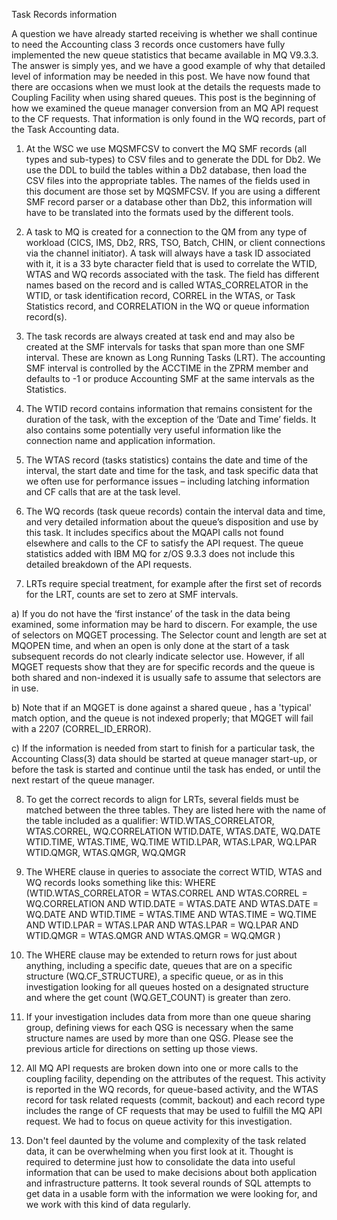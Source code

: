 Task Records information

A question we have already started receiving is whether we shall continue to need the Accounting class 
3 records once customers have fully implemented the new queue statistics that became available in MQ 
V9.3.3. The answer is simply yes, and we have a good example of why that detailed level of information 
may be needed in this post. We have now found that there are occasions when we must look at the 
details the requests made to Coupling Facility when using shared queues. This post is the beginning of 
how we examined the queue manager conversion from an MQ API request to the CF requests. That 
information is only found in the WQ records, part of the Task Accounting data.

1) At the WSC we use MQSMFCSV to convert the MQ SMF records (all types and sub-types) to CSV 
files and to generate the DDL for Db2. We use the DDL to build the tables within a Db2 
database, then load the CSV files into the appropriate tables. The names of the fields used in 
this document are those set by MQSMFCSV. If you are using a different SMF record parser or a 
database other than Db2, this information will have to be translated into the formats used by 
the different tools.

2) A task to MQ is created for a connection to the QM from any type of workload (CICS, IMS, Db2, 
RRS, TSO, Batch, CHIN, or client connections via the channel initiator). A task will always have a 
task ID associated with it, it is a 33 byte character field that is used to correlate the WTID, WTAS 
and WQ records associated with the task. The field has different names based on the record and 
is called WTAS_CORRELATOR in the WTID, or task identification record, CORREL in the WTAS, or 
Task Statistics record, and CORRELATION in the WQ or queue information record(s).

3) The task records are always created at task end and may also be created at the SMF intervals for 
tasks that span more than one SMF interval. These are known as Long Running Tasks (LRT). The 
accounting SMF interval is controlled by the ACCTIME in the ZPRM member and defaults to -1 or 
produce Accounting SMF at the same intervals as the Statistics.

4) The WTID record contains information that remains consistent for the duration of the task, with 
the exception of the ‘Date and Time’ fields. It also contains some potentially very useful 
information like the connection name and application information.

5) The WTAS record (tasks statistics) contains the date and time of the interval, the start date and 
time for the task, and task specific data that we often use for performance issues – including 
latching information and CF calls that are at the task level.

6) The WQ records (task queue records) contain the interval data and time, and very detailed 
information about the queue’s disposition and use by this task. It includes specifics about the 
MQAPI calls not found elsewhere and calls to the CF to satisfy the API request. The queue 
statistics added with IBM MQ for z/OS 9.3.3 does not include this detailed breakdown of the API 
requests.

7) LRTs require special treatment, for example after the first set of records for the LRT, counts are 
set to zero at SMF intervals.

a) If you do not have the ‘first instance’ of the task in the data being examined, some 
information may be hard to discern. For example, the use of selectors on MQGET processing. 
The Selector count and length are set at MQOPEN time, and when an open is only done at the 
start of a task subsequent records do not clearly indicate selector use. However, if all MQGET 
requests show that they are for specific records and the queue is both shared and non-indexed 
it is usually safe to assume that selectors are in use. 

b) Note that if an MQGET is done against a shared queue , has a 'typical' match option, and the 
queue is not indexed properly; that MQGET will fail with a 2207 (CORREL_ID_ERROR).

c) If the information is needed from start to finish for a particular task, the Accounting Class(3) 
data should be started at queue manager start-up, or before the task is started and continue 
until the task has ended, or until the next restart of the queue manager.

8) To get the correct records to align for LRTs, several fields must be matched between the three 
tables. They are listed here with the name of the table included as a qualifier:
WTID.WTAS_CORRELATOR, WTAS.CORREL, WQ.CORRELATION
WTID.DATE, WTAS.DATE, WQ.DATE
WTID.TIME, WTAS.TIME, WQ.TIME
WTID.LPAR, WTAS.LPAR, WQ.LPAR
WTID.QMGR, WTAS.QMGR, WQ.QMGR

9) The WHERE clause in queries to associate the correct WTID, WTAS and WQ records looks 
something like this:
WHERE (WTID.WTAS_CORRELATOR = WTAS.CORREL AND
WTAS.CORREL = WQ.CORRELATION AND 
WTID.DATE = WTAS.DATE AND
WTAS.DATE = WQ.DATE AND
WTID.TIME = WTAS.TIME AND 
WTAS.TIME = WQ.TIME AND
WTID.LPAR = WTAS.LPAR AND
WTAS.LPAR = WQ.LPAR AND
WTID.QMGR = WTAS.QMGR AND
WTAS.QMGR = WQ.QMGR )

10) The WHERE clause may be extended to return rows for just about anything, including a specific 
date, queues that are on a specific structure (WQ.CF_STRUCTURE), a specific queue, or as in this 
investigation looking for all queues hosted on a designated structure and where the get count 
(WQ.GET_COUNT) is greater than zero.

11) If your investigation includes data from more than one queue sharing group, defining views for 
each QSG is necessary when the same structure names are used by more than one QSG. Please 
see the previous article for directions on setting up those views.

12) All MQ API requests are broken down into one or more calls to the coupling facility, depending 
on the attributes of the request. This activity is reported in the WQ records, for queue-based
activity, and the WTAS record for task related requests (commit, backout) and each record type 
includes the range of CF requests that may be used to fulfill the MQ API request. We had to 
focus on queue activity for this investigation.

13) Don't feel daunted by the volume and complexity of the task related data, it can be 
overwhelming when you first look at it. Thought is required to determine just how to 
consolidate the data into useful information that can be used to make decisions about both 
application and infrastructure patterns. It took several rounds of SQL attempts to get data in a 
usable form with the information we were looking for, and we work with this kind of data 
regularly.